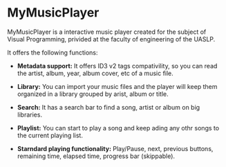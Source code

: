 # MyMusicPlayer
MyMusicPlayer is a interactive music player created for the subject of Visual Programming, privided at the faculty of engineering of the UASLP.

It offers the following functions:

* **Metadata support:**
It offers ID3 v2 tags compativility, so you can read the artist, album, year, album cover, etc of a music file.

* **Library:** 
You can import your music files and the player will keep them organized in a library grouped by arist, album or title.

* **Search:**
It has a search bar to find a song, artist or album on big libraries.

* **Playlist:**
You can start to play a song and keep ading any othr songs to the current playing list.

* **Starndard playing functionality:**
Play/Pause, next, previous buttons, remaining time, elapsed time, progress bar (skippable).  


